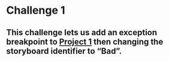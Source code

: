 # Challenge 1

## This challenge lets us add an exception breakpoint to [Project 1](https://github.com/deathlezz/100-Days-of-Swift/tree/main/Projects/01-Project1) then changing the storyboard identifier to “Bad”.

